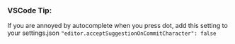 ### VSCode Tip:

If you are annoyed by autocomplete when you press dot, add this setting to your settings.json
```"editor.acceptSuggestionOnCommitCharacter": false```

